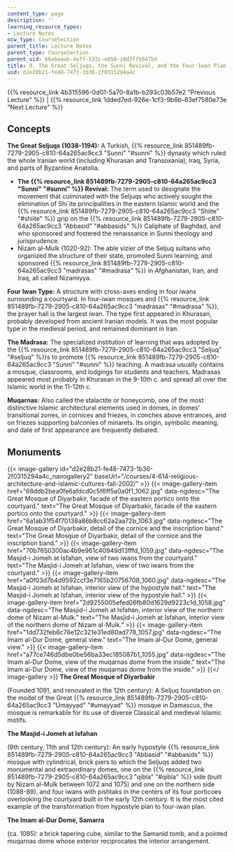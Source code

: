 ```yaml
---
content_type: page
description: ''
learning_resource_types:
- Lecture Notes
ocw_type: CourseSection
parent_title: Lecture Notes
parent_type: CourseSection
parent_uid: 68abeaab-4eff-532c-e858-18d3ffb567bd
title: 9. The Great Seljuqs, the Sunni Revival, and the Four-Iwan Plan
uid: d2e28b21-fe48-7473-1b36-2f0315294a4c
---
```


{{% resource_link 4b315596-0d01-5a70-8a1b-b293c03b57e2 "Previous Lecture" %}} | {{% resource_link 1dded7ed-926e-1cf3-9b6b-83ef7580e73e "Next Lecture" %}}

Concepts
--------

**The Great Seljuqs (1038-1194):** A Turkish, {{% resource_link 851489fb-7279-2905-c810-64a265ac9cc3 "Sunni" "#sunni" %}} dynasty which ruled the whole Iranian world (including Khurasan and Transoxania), Iraq, Syria, and parts of Byzantine Anatolia.

*   **The {{% resource_link 851489fb-7279-2905-c810-64a265ac9cc3 "Sunni" "#sunni" %}} Revival:** The term used to designate the movement that culminated with the Seljuqs who actively sought the elimination of Shi&grave;ite principalities in the eastern Islamic world and the {{% resource_link 851489fb-7279-2905-c810-64a265ac9cc3 "Shiite" "#shiite" %}} grip on the {{% resource_link 851489fb-7279-2905-c810-64a265ac9cc3 "Abbasid" "#abbasids" %}} Caliphate of Baghdad, and who sponsored and fostered the renaissance in Sunni theology and jurisprudence.
*   Nizam al-Mulk (1020-92): The able vizier of the Seljuq sultans who organized the structure of their state, promoted Sunni learning, and sponsored {{% resource_link 851489fb-7279-2905-c810-64a265ac9cc3 "madrasas" "#madrasa" %}} in Afghanistan, Iran, and Iraq, all called Nizamiyya.

**Four Iwan Type:** A structure with cross-axes ending in four iwans surrounding a courtyard. In four-iwan mosques and {{% resource_link 851489fb-7279-2905-c810-64a265ac9cc3 "madrasas" "#madrasa" %}}, the prayer hall is the largest iwan. The type first appeared in Khurasan, probably developed from ancient Iranian models. It was the most popular type in the medieval period, and remained dominant in Iran.

**The Madrasa:** The specialized institution of learning that was adopted by the {{% resource_link 851489fb-7279-2905-c810-64a265ac9cc3 "Seljuq" "#seljuq" %}}s to promote {{% resource_link 851489fb-7279-2905-c810-64a265ac9cc3 "Sunni" "#sunni" %}} teaching. A madrasa usually contains a mosque, classrooms, and lodgings for students and teachers. Madrasas appeared most probably in Khurasan in the 9-10th c. and spread all over the Islamic world in the 11-12th c.

**Muqarnas:** Also called the stalactite or honeycomb, one of the most distinctive Islamic architectural elements used in domes, in domes' transitional zones, in cornices and friezes, in conches above entrances, and on friezes supporting balconies of minarets. Its origin, symbolic meaning, and date of first appearance are frequently debated.

Monuments
---------
{{< image-gallery id="d2e28b21-fe48-7473-1b36-2f0315294a4c_nanogallery2" baseUrl="/courses/4-614-religious-architecture-and-islamic-cultures-fall-2002/" >}}
{{< image-gallery-item href="68ddb2bea0fe6afdcd0c5f6ff5a0a0f1_1062.jpg" data-ngdesc="The Great Mosque of Diyarbakir, facade of the eastern portico onto the courtyard." text="The Great Mosque of Diyarbakir, facade of the eastern portico onto the courtyard." >}}
{{< image-gallery-item href="6a1ab31f54f70138a86b8cc62a2aa72b_1063.jpg" data-ngdesc="The Great Mosque of Diyarbakir, detail of the cornice and the inscription band." text="The Great Mosque of Diyarbakir, detail of the cornice and the inscription band." >}}
{{< image-gallery-item href="70b7650300ac4b9e961c40949d13fffd_1059.jpg" data-ngdesc="The Masjid-i Jomeh at Isfahan, view of two iwans from the courtyard." text="The Masjid-i Jomeh at Isfahan, view of two iwans from the courtyard." >}}
{{< image-gallery-item href="a0f03d7b4d9592ccf3e7165b20756708_1060.jpg" data-ngdesc="The Masjid-i Jomeh at Isfahan, interior view of the hypostyle hall." text="The Masjid-i Jomeh at Isfahan, interior view of the hypostyle hall." >}}
{{< image-gallery-item href="2d9255005efed06fb80d1629d9223c1d_1058.jpg" data-ngdesc="The Masjid-i Jomeh at Isfahan, interior view of the northern dome of Nizam al-Mulk." text="The Masjid-i Jomeh at Isfahan, interior view of the northern dome of Nizam al-Mulk." >}}
{{< image-gallery-item href="1dd732feb6c76e12c321e31ed80ad778_1057.jpg" data-ngdesc="The Imam al-Dur Dome, general view." text="The Imam al-Dur Dome, general view." >}}
{{< image-gallery-item href="a77ce746d5dbe0be56ba33ec185087b1_1055.jpg" data-ngdesc="The Imam al-Dur Dome, view of the muqarnas dome from the inside." text="The Imam al-Dur Dome, view of the muqarnas dome from the inside." >}}
{{</ image-gallery >}}
**The Great Mosque of Diyarbakir**

(Founded 1091, and renovated in the 12th century): A Seljuq foundation on the model of the Great {{% resource_link 851489fb-7279-2905-c810-64a265ac9cc3 "Umayyad" "#umayyad" %}} mosque in Damascus, the mosque is remarkable for its use of diverse Classical and medieval Islamic motifs.

**The Masjid-i Jomeh at Isfahan**

(9th century, 11th and 12th century): An early hypostyle {{% resource_link 851489fb-7279-2905-c810-64a265ac9cc3 "Abbasid" "#abbasids" %}} mosque with cylindrical, brick piers to which the Seljuqs added two monumental and extraordinary domes, one on the {{% resource_link 851489fb-7279-2905-c810-64a265ac9cc3 "qibla" "#qibla" %}} side (built by Nizam al-Mulk between 1072 and 1075) and one on the northern side (1088-89), and four iwans with pishtaks in the centers of its four porticoes overlooking the courtyard built in the early 12th century. It is the most cited example of the transformation from hypostyle plan to four-iwan plan.

**The Imam al-Dur Dome, Samarra**

(ca. 1085): a brick tapering cube, similar to the Samanid tomb, and a pointed muqarnas dome whose exterior reciprocates the interior arrangement.